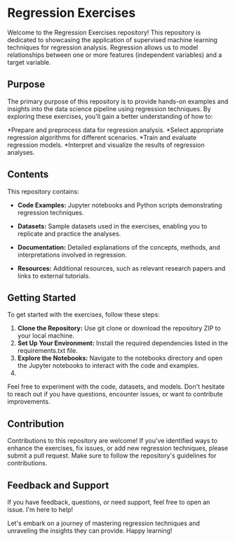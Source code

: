 # Regression Exercises

Welcome to the Regression Exercises repository! This repository is dedicated to showcasing the application of supervised machine learning techniques for regression analysis. Regression allows us to model relationships between one or more features (independent variables) and a target variable.

## Purpose

The primary purpose of this repository is to provide hands-on examples and insights into the data science pipeline using regression techniques. By exploring these exercises, you'll gain a better understanding of how to:

*Prepare and preprocess data for regression analysis.
*Select appropriate regression algorithms for different scenarios.
*Train and evaluate regression models.
*Interpret and visualize the results of regression analyses.

## Contents

This repository contains:

- **Code Examples:** Jupyter notebooks and Python scripts demonstrating regression techniques.

- **Datasets:** Sample datasets used in the exercises, enabling you to replicate and practice the analyses.

- **Documentation:** Detailed explanations of the concepts, methods, and interpretations involved in regression.

- **Resources:** Additional resources, such as relevant research papers and links to external tutorials.


## Getting Started

To get started with the exercises, follow these steps:

1. **Clone the Repository:** Use git clone or download the repository ZIP to your local machine.
2. **Set Up Your Environment:** Install the required dependencies listed in the requirements.txt file.
3. **Explore the Notebooks:** Navigate to the notebooks directory and open the Jupyter notebooks to interact with the code and examples.
4. 
Feel free to experiment with the code, datasets, and models. Don't hesitate to reach out if you have questions, encounter issues, or want to contribute improvements.

## Contribution

Contributions to this repository are welcome! If you've identified ways to enhance the exercises, fix issues, or add new regression techniques, please submit a pull request. Make sure to follow the repository's guidelines for contributions.

## Feedback and Support

If you have feedback, questions, or need support, feel free to open an issue. I'm here to help!

Let's embark on a journey of mastering regression techniques and unraveling the insights they can provide. Happy learning!
